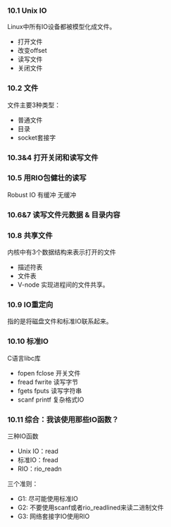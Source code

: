 
### 10.1 Unix IO
Linux中所有IO设备都被模型化成文件。
- 打开文件
- 改变offset
- 读写文件
- 关闭文件

### 10.2 文件
文件主要3种类型：
- 普通文件
- 目录
- socket套接字

### 10.3&4 打开关闭和读写文件

### 10.5 用RIO包健壮的读写
Robust IO
有缓冲 
无缓冲

### 10.6&7 读写文件元数据 & 目录内容

### 10.8 共享文件
内核中有3个数据结构来表示打开的文件
- 描述符表
- 文件表
- V-node
实现进程间的文件共享。

### 10.9 IO重定向
指的是将磁盘文件和标准IO联系起来。

### 10.10 标准IO
C语言libc库
- fopen fclose 开关文件
- fread fwrite 读写字节
- fgets fputs 读写字符串
- scanf printf 复杂格式IO

### 10.11 综合：我该使用那些IO函数？
三种IO函数
- Unix IO：read 
- 标准IO：fread
- RIO：rio_readn

三个准则：
- G1: 尽可能使用标准IO
- G2: 不要使用scanf或者rio_readlined来读二进制文件
- G3: 网络套接字IO使用RIO

